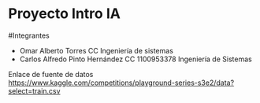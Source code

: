 # Proyecto Intro IA

#Integrantes
- Omar Alberto Torres CC  Ingeniería de sistemas
- Carlos Alfredo Pinto Hernández CC 1100953378 Ingeniería de Sistemas

Enlace de fuente de datos
https://www.kaggle.com/competitions/playground-series-s3e2/data?select=train.csv

